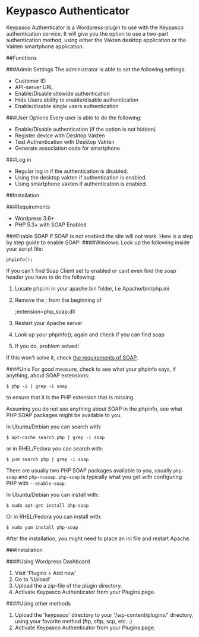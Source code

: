 Keypasco Authenticator
======================

Keypasco Authenticator is a Wordpress-plugin to use with the Keypasco authentication service. 
It will give you the option to use a two-part authentication method, using either the Vakten 
desktop application or the Vakten smartphone application.

##Functions

###Admin Settings
The administrator is able to set the following settings: 

 * Customer ID
 * API-server URL
 * Enable/Disable sitewide authentication
 * Hide Users ability to enable/disable authentication
 * Enable/disable single users authentication
 
###User Options
Every user is able to do the following: 

 * Enable/Disable authentication (if the option is not hidden)
 * Register device with Desktop Vakten
 * Test Authentication with Desktop Vakten
 * Generate association code for smartphone

###Log in
 * Regular log in if the authentication is disabled.
 * Using the desktop vakten if authentication is enabled.
 * Using smartphone vakten if authentication is enabled.
 
##Installation
 
###Requirements
 * Wordpress 3.6+
 * PHP 5.3+ with SOAP Enabled
 
###Enable SOAP
If SOAP is not enabled the site will not work. Here is a step by step guide to enable SOAP:
####Windows:
Look up the following inside your script file:

	phpinfo();
	
If you can't find Soap Client set to enabled or cant even find the soap header you have to do the following:

 1. Locate php.ini in your apache bin folder, I.e Apache/bin/php.ini
 2. Remove the ; from the beginning of 
 
 	;extension=php_soap.dll
 
 3. Restart your Apache server
 4. Look up your phpinfo(); again and check if you can find soap
 5. If you do, problem solved!
 
If this won't solve it, check [the requirements of SOAP](http://php.net/manual/en/soap.requirements.php).
 
####Unix
For good measure, check to see what your phpinfo says, if anything, about SOAP extensions:

    $ php -i | grep -i soap

to ensure that it is the PHP extension that is missing.

Assuming you do not see anything about SOAP in the phpinfo, see what PHP SOAP packages might be available to you.

In Ubuntu/Debian you can search with:

    $ apt-cache search php | grep -i soap

or in RHEL/Fedora you can search with:

    $ yum search php | grep -i soap

There are usually two PHP SOAP packages available to you, usually `php-soap` and `php-nusoap`. `php-soap` is typically what you get with configuring PHP with `--enable-soap`.

In Ubuntu/Debian you can install with:

    $ sudo apt-get install php-soap

Or in RHEL/Fedora you can install with:

    $ sudo yum install php-soap

After the installation, you might need to place an ini file and restart Apache.

###Installation

####Using Wordpress Dashboard
 1. Visit 'Plugins > Add new'
 2. Go to 'Upload'
 3. Upload the a zip-file of the plugin directory.
 4. Activate Keypasco Authenticator from your Plugins page.
 
####Using other methods
 1. Upload the 'keypasco' directory to your '/wp-content/plugins/' directory, using your favorite method (ftp, sftp, scp, etc...)
 2. Activate Keypasco Authenticator from your Plugins page.
 
 
